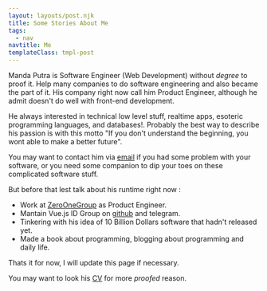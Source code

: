 ```yaml
---
layout: layouts/post.njk
title: Some Stories About Me
tags:
  - nav
navtitle: Me
templateClass: tmpl-post
---
```


Manda Putra is Software Engineer (Web Development) without _degree_ to proof it. Help many companies to do software engineering and also became the part of it. His company right now call him Product Engineer, although he admit doesn't do well with front-end development.

He always interested in technical low level stuff, realtime apps, esoteric programming languages, and databases!. Probably the best way to describe his passion is with this motto "If you don't understand the beginning, you wont able to make a better future".

You may want to contact him via [email](mailto:mandaputra@gmail.com) if you had some problem with your software, or you need some companion to dip your toes on these complicated software stuff.

But before that lest talk about his runtime right now :

- Work at [ZeroOneGroup](https://zero-one-group.com/) as Product Engineer.
- Mantain Vue.js ID Group on [github](vuejs.id) and telegram.
- Tinkering with his idea of 10 Billion Dollars software that hadn't released yet.
- Made a book about programming, blogging about programming and daily life.

Thats it for now, I will update this page if necessary.

You may want to look his [CV](https://docs.google.com/document/d/1u0HUed_PquAmJDqzSFCkIgMJwnE_Fvq4cu9MAstP-5Q/) for more _proofed_ reason.
